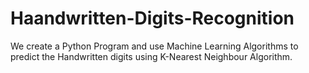 # Haandwritten-Digits-Recognition
We create a Python Program and use Machine Learning Algorithms to predict the Handwritten digits using K-Nearest Neighbour Algorithm.
